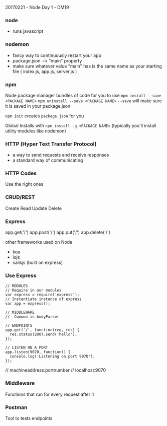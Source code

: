 20170221 - Node Day 1 - DM19

### node
- runs javascript

### nodemon
- fancy way to continuously restart your app
- package.json --> "main" property
- make sure whatever value "main" has is the same name as
  your starting file
  ( index.js, app.js, server.js )

### npm
Node package manager
bundles of code for you to use
`npm install --save <PACKAGE NAME>`
`npm uninstall --save <PACKAGE NAME>`
`--save` will make sure it is saved in your package.json

`npm init` creates `package.json` for you

Global Installs with `npm install -g <PACKAGE NAME>`
(typically you'll install utility modules like nodemon)

### HTTP (Hyper Text Transfer Protocol)
- a way to send requests and receive responses
- a standard way of communicating

### HTTP Codes
Use the right ones

### CRUD/REST
Create
Read
Update
Delete

### Express
app.get('/')
app.post('/')
app.put('/')
app.delete('/')

other frameworks used on Node
 - koa
 - iojs
 - sailsjs (built on express)

 ### Use Express
 ```
 // MODULES
 // Require in our modules
 var express = require('express');
 // Instantiate instance of express
 var app = express();

 // MIDDLEWARE
 //  Common is bodyParser

 // ENDPOINTS
 app.get('/', function(req, res) {
   res.status(200).send('hello');
 });

 // LISTEN ON A PORT
 app.listen(9070, function() {
   console.log('Listening on port 9070');
 });

```

// machineaddress:portnumber
// localhost:9070

### Middleware
Functions that run for every request after it

### Postman
Tool to tests endpoints
